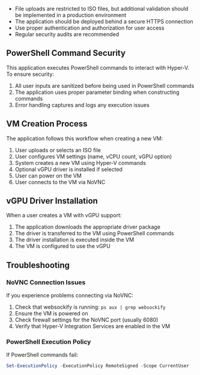 - File uploads are restricted to ISO files, but additional validation should be implemented in a production environment
- The application should be deployed behind a secure HTTPS connection
- Use proper authentication and authorization for user access
- Regular security audits are recommended

## PowerShell Command Security

This application executes PowerShell commands to interact with Hyper-V. To ensure security:

1. All user inputs are sanitized before being used in PowerShell commands
2. The application uses proper parameter binding when constructing commands
3. Error handling captures and logs any execution issues

## VM Creation Process

The application follows this workflow when creating a new VM:

1. User uploads or selects an ISO file
2. User configures VM settings (name, vCPU count, vGPU option)
3. System creates a new VM using Hyper-V commands
4. Optional vGPU driver is installed if selected
5. User can power on the VM
6. User connects to the VM via NoVNC

## vGPU Driver Installation

When a user creates a VM with vGPU support:

1. The application downloads the appropriate driver package
2. The driver is transferred to the VM using PowerShell commands
3. The driver installation is executed inside the VM
4. The VM is configured to use the vGPU

## Troubleshooting

### NoVNC Connection Issues

If you experience problems connecting via NoVNC:

1. Check that websockify is running: `ps aux | grep websockify`
2. Ensure the VM is powered on
3. Check firewall settings for the NoVNC port (usually 6080)
4. Verify that Hyper-V Integration Services are enabled in the VM

### PowerShell Execution Policy

If PowerShell commands fail:

```powershell
Set-ExecutionPolicy -ExecutionPolicy RemoteSigned -Scope CurrentUser